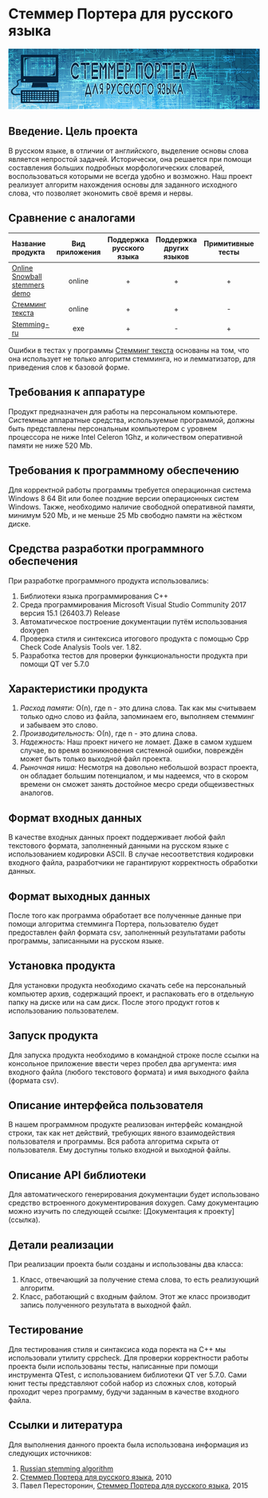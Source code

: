 # Стеммер Портера для русского языка #


![Russian_Stemming image](image/banner.png)

## Введение. Цель проекта ##

В русском языке, в отличии от английского, выделение основы слова является непростой задачей. Исторически, она решается при помощи составления больших подробных морфологических словарей, воспользоваться которыми не всегда удобно и возможно. Наш проект реализует алгоритм нахождения основы для заданного исходного слова, что позволяет экономить своё время и нервы.

## Сравнение с аналогами ##

|Название продукта|Вид приложения|Поддержка русского языка|Поддержка других языков|Примитивные тесты|Язык программирования|
|:-----------------|:--------------:|:------------------------:|:-----------------------:|:-----------------:|:---------------------:|
|[Online Snowball stemmers demo](http://proiot.ru/jssnowball/)|online|+|+|+|JavaScript|
|[Стемминг текста](http://www.solarix.ru/for_developers/api/stemmer.shtml)|online|+|+|-|PHP|
|[Stemming-ru](https://github.com/Degranon/Stemming-ru)|exe|+|-|+|C++|

Ошибки в тестах у программы [Стемминг текста](http://www.solarix.ru/for_developers/api/stemmer.shtml) основаны на том, что она использует не только алгоритм стемминга, но и лемматизатор, для приведения слов к базовой форме.

## Требования к аппаратуре ##

Продукт предназначен для работы на персональном компьютере. Системные аппаратные средства, используемые программой, должны быть представлены персональным компьютером с уровнем процессора не ниже Intel Celeron 1Ghz, и количеством оперативной памяти не ниже 520 Mb.

## Требования к программному обеспечению ##

Для корректной работы программы требуется операционная система Windows 8 64 Bit или более поздние версии операционных систем Windows. Также, необходимо наличие свободной оперативной памяти, минимум 520 Mb, и не меньше 25 Mb свободно памяти на жёстком диске. 

## Средства разработки программного обеспечения ##

При разработке программного продукта использовались:
1. Библиотеки языка программирования С++
2. Среда программирования Microsoft Visual Studio Community 2017 версия 15.1 (26403.7) Release
3. Автоматическое построение документации путём использования doxygen
4. Проверка стиля и синтексиса итогового продукта с помощью Cpp Check Code Analysis Tools ver. 1.82.
5. Разработка тестов для проверки функциональности продукта при помощи QT ver 5.7.0

## Характеристики продукта ##

1. *Расход памяти:* О(n), где n - это длина слова. Так как мы считываем только одно слово из файла, запоминаем его, выполняем стемминг и забываем это слово.
2. *Производительность:* О(n), где n - это длина слова.
3. *Надежность:* Наш проект ничего не ломает. Даже в самом худшем случае, во время возникновения системной ошибки, повреждён может быть только выходной файл проекта.
4. *Рыночная ниша:* Несмотря на довольно небольшой возраст проекта, он обладает большим потенциалом, и мы надеемся, что в скором времени он сможет занять достойное месро среди общеизвестных аналогов.

## Формат входных данных ##

В качестве входных данных проект поддерживает любой файл текстового формата, заполненный данными на русском языке с использованием кодировки ASCII. В случае несоответствия кодировки входного файла, разработчики не гарантируют корректность обработки данных.

## Формат выходных данных ##

После того как программа обработает все полученные данные при помощи алгоритма стемминга Портера, пользователю будет предоставлен файл формата csv, заполненный результатами работы программы, записанными на русском языке.

## Установка продукта ##

Для установки продукта необходимо скачать себе на персональный компьютер архив, содержащий проект, и распаковать его в отдельную папку на диске или на сам диск. После этого продукт готов к использованию пользователем.

## Запуск продукта ##

Для запуска продукта необходимо в командной строке после ссылки на консольное приложение ввести через пробел два аргумента: имя входного файла (любого текстового формата) и имя выходного файла (формата csv).

## Описание интерфейса пользователя ##

В нашем программном продукте реализован интерфейс командной строки, так как нет действий, требующих явного взаимодействия пользователя и программы. Вся работа алгоритма скрыта от пользователя. Ему доступны только входной и выходной файлы.

## Описание API библиотеки ##

Для автоматического генерирования документации будет использовано средство встроенного документирования doxygen. Саму документацию можно изучить по следующей ссылке: [Документация к проекту] (ссылка).

## Детали реализации ##

При реализации проекта были созданы и использованы два класса:
1. Класс, отвечающий за получение стема слова, то есть реализующий алгоритм.
2. Класс, работающий с  входным файлом. Этот же класс производит запись полученного результата в выходной файл.

## Тестирование ##

Для тестирования стиля и синтаксиса кода поректа на C++ мы использовали утилиту cppcheck. Для проверки корректности работы проекта были использованы тесты, написанные при помощи инструмента QTest, с использованием библиотеки QT ver 5.7.0.
Сами юнит тесты представляют собой набор из сложных слов, который проходит через программу, будучи заданным в качестве входного файла.

## Ссылки и литература ##

Для выполнения данного проекта была использована информация из следующих источников:
1. [Russian stemming algorithm](http://snowball.tartarus.org/algorithms/russian/stemmer.html)
2. [Стеммер Портера для русского языка](http://www.algorithmist.ru/2010/12/porter-stemmer-russian.html), 2010
3. Павел Пересторонин, [Стеммер Портера для русского языка](https://medium.com/@eigenein/%D1%81%D1%82%D0%B5%D0%BC%D0%BC%D0%B5%D1%80-%D0%BF%D0%BE%D1%80%D1%82%D0%B5%D1%80%D0%B0-%D0%B4%D0%BB%D1%8F-%D1%80%D1%83%D1%81%D1%81%D0%BA%D0%BE%D0%B3%D0%BE-%D1%8F%D0%B7%D1%8B%D0%BA%D0%B0-d41c38b2d340), 2015
